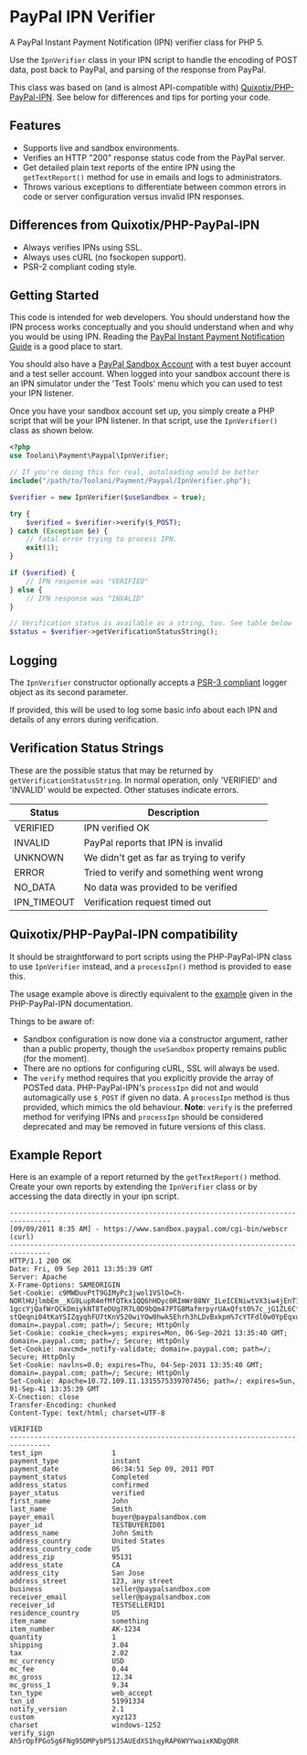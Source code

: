 PayPal IPN Verifier
===================

A PayPal Instant Payment Notification (IPN) verifier class for PHP 5. 

Use the `IpnVerifier` class in your IPN script to handle the encoding 
of POST data, post back to PayPal, and parsing of the response from PayPal.

This class was based on (and is almost API-compatible with) [Quixotix/PHP-PayPal-IPN][1]. See below for differences and tips for porting your code.

[1]: https://github.com/Quixotix/PHP-PayPal-IPN

Features
--------

- Supports live and sandbox environments.
- Verifies an HTTP &quot;200&quot; response status code from the PayPal server.
- Get detailed plain text reports of the entire IPN using the `getTextReport()`
  method for use in emails and logs to administrators.
- Throws various exceptions to differentiate between common errors in code or
  server configuration versus invalid IPN responses.
  
Differences from Quixotix/PHP-PayPal-IPN
----------------------------------------

- Always verifies IPNs using SSL.
- Always uses cURL (no fsockopen support).
- PSR-2 compliant coding style.

Getting Started
---------------

This code is intended for web developers. You should understand how the IPN
process works conceptually and you should understand when and why you would be
using IPN. Reading the [PayPal Instant Payment Notification Guide][1] is a good
place to start.

You should also have a [PayPal Sandbox Account][2] with a test buyer account and a test seller account. When logged into your sandbox account there is an IPN simulator under the 'Test Tools' menu which you can used to test your IPN 
listener.

[2]: https://cms.paypal.com/cms_content/US/en_US/files/developer/IPNGuide.pdf
[3]: https://developer.paypal.com

Once you have your sandbox account set up, you simply create a PHP script that will be your IPN listener. In that script, use the `IpnVerifier()` class as shown below.

```php
<?php
use Toolani\Payment\Paypal\IpnVerifier;

// If you're doing this for real, autoloading would be better
include("/path/to/Toolani/Payment/Paypal/IpnVerifier.php");

$verifier = new IpnVerifier($useSandbox = true);

try {
    $verified = $verifier->verify($_POST);
} catch (Exception $e) {
    // fatal error trying to process IPN.
    exit(1);
}

if ($verified) {
    // IPN response was "VERIFIED"
} else {
    // IPN response was "INVALID"
}

// Verification status is available as a string, too. See table below
$status = $verifier->getVerificationStatusString();

```

Logging
-------

The `IpnVerifier` constructor optionally accepts a [PSR-3 compliant][4] logger object as its second parameter.

If provided, this will be used to log some basic info about each IPN and details of any errors during verification.

[4]: https://github.com/php-fig/log

Verification Status Strings
---------------------------

These are the possible status that may be returned by `getVerificationStatusString`. In normal operation, only 'VERIFIED' and 'INVALID' would be expected. Other statuses indicate errors.

Status|Description
------|-----------
VERIFIED    | IPN verified OK
INVALID     | PayPal reports that IPN is invalid
UNKNOWN     | We didn't get as far as trying to verify
ERROR       | Tried to verify and something went wrong
NO_DATA     | No data was provided to be verified
IPN_TIMEOUT | Verification request timed out

Quixotix/PHP-PayPal-IPN compatibility
-------------------------------------

It should be straightforward to port scripts using the PHP-PayPal-IPN class to use `IpnVerifier` instead, and a `processIpn()` method is provided to ease this.

The usage example above is directly equivalent to the [example][5] given in the PHP-PayPal-IPN documentation.

Things to be aware of:

- Sandbox configuration is now done via a constructor argument, rather than a public property, though the `useSandbox` property remains public (for the moment).
- There are no options for configuring cURL, SSL will always be used.
- The `verify` method requires that you explicitly provide the array of POSTed data. PHP-PayPal-IPN's `processIpn` did not and would automagically use `$_POST` if given no data. A `processIpn` method is thus provided, which mimics the old behaviour. **Note**: `verify` is the preferred method for verifying IPNs and `processIpn` should be considered deprecated and may be removed in future versions of this class.

[5]: https://github.com/Quixotix/PHP-PayPal-IPN/blob/master/README.md#getting-started


Example Report
--------------

Here is an example of a report returned by the `getTextReport()` method. Create your own reports by extending the `IpnVerifier` class or by accessing the data directly in your ipn script.

    --------------------------------------------------------------------------------
    [09/09/2011 8:35 AM] - https://www.sandbox.paypal.com/cgi-bin/webscr (curl)
    --------------------------------------------------------------------------------
    HTTP/1.1 200 OK
    Date: Fri, 09 Sep 2011 13:35:39 GMT
    Server: Apache
    X-Frame-Options: SAMEORIGIN
    Set-Cookie: c9MWDuvPtT9GIMyPc3jwol1VSlO=Ch-NORlHUjlmbEm__KG9LupR4mfMfQTkx1QQ6hHDyc0RImWr88NY_ILeICENiwtVX3iw4jEnT1-1gccYjQafWrQCkDmiykNT8TeDUg7R7L0D9bQm47PTG8MafmrpyrUAxQfst0%7c_jG1ZL6CffJgwrC-stQeqni04tKaYSIZqyqhFU7tKnV520wiYOw0hwk5Ehrh3hLDvBxkpm%7cYTFdl0w0YpEqxu0D1jDTVTlEGXlmLs4wob2Glu9htpZkFV9O2aCyfQ4CvA2kLJmlI6YiXm%7c1315575340; domain=.paypal.com; path=/; Secure; HttpOnly
    Set-Cookie: cookie_check=yes; expires=Mon, 06-Sep-2021 13:35:40 GMT; domain=.paypal.com; path=/; Secure; HttpOnly
    Set-Cookie: navcmd=_notify-validate; domain=.paypal.com; path=/; Secure; HttpOnly
    Set-Cookie: navlns=0.0; expires=Thu, 04-Sep-2031 13:35:40 GMT; domain=.paypal.com; path=/; Secure; HttpOnly
    Set-Cookie: Apache=10.72.109.11.1315575339707456; path=/; expires=Sun, 01-Sep-41 13:35:39 GMT
    X-Cnection: close
    Transfer-Encoding: chunked
    Content-Type: text/html; charset=UTF-8

    VERIFIED
    --------------------------------------------------------------------------------
    test_ipn                 1
    payment_type             instant
    payment_date             06:34:51 Sep 09, 2011 PDT
    payment_status           Completed
    address_status           confirmed
    payer_status             verified
    first_name               John
    last_name                Smith
    payer_email              buyer@paypalsandbox.com
    payer_id                 TESTBUYERID01
    address_name             John Smith
    address_country          United States
    address_country_code     US
    address_zip              95131
    address_state            CA
    address_city             San Jose
    address_street           123, any street
    business                 seller@paypalsandbox.com
    receiver_email           seller@paypalsandbox.com
    receiver_id              TESTSELLERID1
    residence_country        US
    item_name                something
    item_number              AK-1234
    quantity                 1
    shipping                 3.04
    tax                      2.02
    mc_currency              USD
    mc_fee                   0.44
    mc_gross                 12.34
    mc_gross_1               9.34
    txn_type                 web_accept
    txn_id                   51991334
    notify_version           2.1
    custom                   xyz123
    charset                  windows-1252
    verify_sign              Ah5rOpfPGo5g6FNg95DMPybP51J5AUEdXS1hqyRAP6WYYwaixKNDgQRR